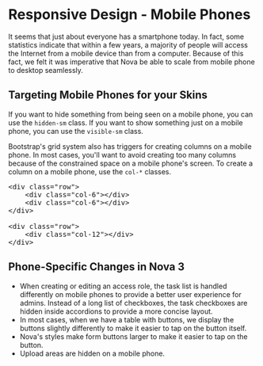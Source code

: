 # Responsive Design - Mobile Phones

It seems that just about everyone has a smartphone today. In fact, some statistics indicate that within a few years, a majority of people will access the Internet from a mobile device than from a computer. Because of this fact, we felt it was imperative that Nova be able to scale from mobile phone to desktop seamlessly.

## Targeting Mobile Phones for your Skins

If you want to hide something from being seen on a mobile phone, you can use the `hidden-sm` class. If you want to show something just on a mobile phone, you can use the `visible-sm` class.

Bootstrap's grid system also has triggers for creating columns on a mobile phone. In most cases, you'll want to avoid creating too many columns because of the constrained space on a mobile phone's screen. To create a column on a mobile phone, use the `col-*` classes.

<pre>&lt;div class="row">
	&lt;div class="col-6">&lt;/div>
	&lt;div class="col-6">&lt;/div>
&lt;/div>

&lt;div class="row">
	&lt;div class="col-12">&lt;/div>
&lt;/div></pre>

## Phone-Specific Changes in Nova 3

- When creating or editing an access role, the task list is handled differently on mobile phones to provide a better user experience for admins. Instead of a long list of checkboxes, the task checkboxes are hidden inside accordions to provide a more concise layout.
- In most cases, when we have a table with buttons, we display the buttons slightly differently to make it easier to tap on the button itself.
- Nova's styles make form buttons larger to make it easier to tap on the button.
- Upload areas are hidden on a mobile phone.